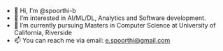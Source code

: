 - 👋 Hi, I’m @spoorthi-b
- 👀 I’m interested in AI/ML/DL, Analytics and Software development.
- 🌱 I’m currently pursuing Masters in Computer Science at University of California, Riverside
- 📫 You can reach me via email: e.spoorthi@gmail.com

<!---
spoorthi-b/spoorthi-b is a ✨ special ✨ repository because its `README.md` (this file) appears on your GitHub profile.
You can click the Preview link to take a look at your changes.
--->
